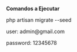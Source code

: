 <p><b>Comandos a Ejecutar</b></p>

<p> php artisan migrate --seed</p>

<p>user: admin@gmail.com</p>
<p>password: 12345678</p>
